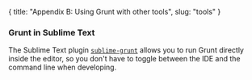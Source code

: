 {
  title: "Appendix B: Using Grunt with other tools",
  slug: "tools"
}

### Grunt in Sublime Text

The Sublime Text plugin [`sublime-grunt`](https://github.com/tvooo/sublime-grunt) allows you to run Grunt directly inside the editor, so you don't have to toggle between the IDE and the command line when developing.